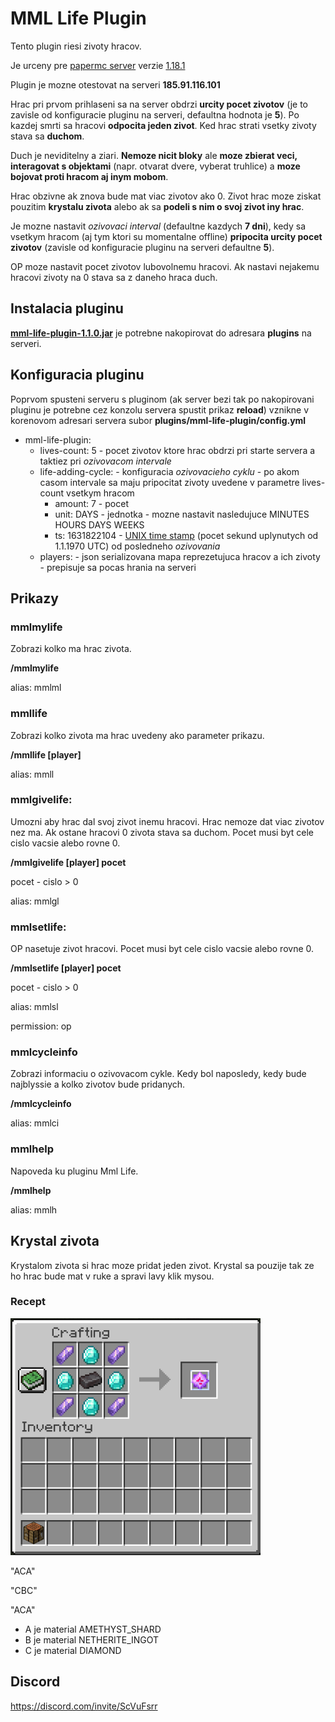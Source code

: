 # MML Life Plugin

Tento plugin riesi zivoty hracov. 

Je urceny pre [papermc server](https://papermc.io/) verzie 
[1.18.1](https://papermc.io/api/v2/projects/paper/versions/1.18.1/builds/203/downloads/paper-1.18.1-203.jar) 

Plugin je mozne otestovat na serveri **185.91.116.101**

Hrac pri prvom prihlaseni sa na server obdrzi **urcity pocet zivotov** (je to zavisle od konfiguracie pluginu na serveri,
defaultna hodnota je **5**).
Po kazdej smrti sa hracovi **odpocita jeden zivot**. Ked hrac strati vsetky zivoty stava sa **duchom**.

Duch je neviditelny a ziari. **Nemoze nicit bloky** ale **moze zbierat veci, interagovat s objektami** 
(napr. otvarat dvere, vyberat truhlice) a **moze bojovat proti hracom aj inym mobom**.

Hrac obzivne ak znova bude mat viac zivotov ako 0. Zivot hrac moze ziskat pouzitim **krystalu zivota** alebo ak sa **podeli s nim o svoj zivot iny hrac**.

Je mozne nastavit *ozivovaci interval* (defaultne kazdych **7 dni**), kedy sa vsetkym hracom (aj tym ktori su momentalne offline) 
**pripocita urcity pocet zivotov** (zavisle od konfiguracie pluginu na serveri defaultne **5**).

OP moze nastavit pocet zivotov lubovolnemu hracovi. Ak nastavi nejakemu hracovi zivoty na 0 stava sa z daneho hraca duch.

## Instalacia pluginu 

**[mml-life-plugin-1.1.0.jar](https://github.com/marosbfm/mml-life-plugin/releases/download/v1.1.0/mml-life-plugin-1.1.0.jar)** je potrebne nakopirovat do adresara **plugins** na serveri.

## Konfiguracia pluginu

Poprvom spusteni serveru s pluginom (ak server bezi tak po nakopirovani pluginu je potrebne cez konzolu servera 
spustit prikaz **reload**) vznikne v korenovom adresari servera subor **plugins/mml-life-plugin/config.yml** 

- mml-life-plugin: 
  - lives-count: 5 - pocet zivotov ktore hrac obdrzi pri starte servera a taktiez pri *ozivovacom intervale*
  - life-adding-cycle: - konfiguracia *ozivovacieho cyklu* - po akom casom intervale sa maju pripocitat zivoty uvedene v parametre lives-count vsetkym hracom
    - amount: 7 - pocet
    - unit: DAYS - jednotka - mozne nastavit nasledujuce MINUTES HOURS DAYS WEEKS 
    - ts: 1631822104 - [UNIX time stamp](https://www.unixtimestamp.com/) (pocet sekund uplynutych od 1.1.1970 UTC) od posledneho *ozivovania*
  - players: - json serializovana mapa reprezetujuca hracov a ich zivoty - prepisuje sa pocas hrania na serveri

## Prikazy

### mmlmylife
Zobrazi kolko ma hrac zivota.

**/mmlmylife**

alias: mmlml

### mmllife
Zobrazi kolko zivota ma hrac uvedeny ako parameter prikazu.

**/mmllife [player]**

alias: mmll

### mmlgivelife:
Umozni aby hrac dal svoj zivot inemu hracovi. Hrac nemoze dat viac zivotov nez ma. Ak ostane hracovi 0 zivota stava sa duchom.
Pocet musi byt cele cislo vacsie alebo rovne 0.

**/mmlgivelife [player] pocet**

pocet - cislo > 0

alias: mmlgl


### mmlsetlife:

OP nasetuje zivot hracovi. Pocet musi byt cele cislo vacsie alebo rovne 0.

**/mmlsetlife [player] pocet**

pocet - cislo > 0

alias: mmlsl

permission: op

### mmlcycleinfo

Zobrazi informaciu o ozivovacom cykle. Kedy bol naposledy, kedy bude najblyssie a kolko zivotov bude pridanych.

**/mmlcycleinfo**

alias: mmlci

### mmlhelp
Napoveda ku pluginu Mml Life.

**/mmlhelp**

alias: mmlh

## Krystal zivota

Krystalom zivota si hrac moze pridat jeden zivot. Krystal sa pouzije tak ze ho hrac bude mat v ruke a spravi lavy klik mysou.

### Recept

![alt text](doc/img/life-crystal-recipe-resized.png)

"ACA"

"CBC"

"ACA"

- A  je material AMETHYST_SHARD
- B  je material NETHERITE_INGOT
- C  je material DIAMOND




## Discord 

https://discord.com/invite/ScVuFsrr
